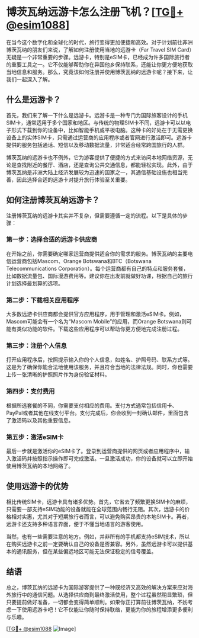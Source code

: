 # 博茨瓦纳远游卡怎么注册飞机？[[TG💪+ @esim1088](https://t.me/s/esim1088)]

在当今这个数字化和全球化的时代，旅行变得更加便捷和高效。对于计划前往非洲博茨瓦纳的朋友们来说，了解如何注册使用当地的远游卡（Far Travel SIM Card）无疑是一个非常重要的步骤。远游卡，特别是eSIM卡，已经成为许多国际旅行者的重要工具之一。它不仅能够帮助你在异国他乡保持联系，还能让你更方便地获取当地信息和服务。那么，究竟该如何注册并使用博茨瓦纳的远游卡呢？接下来，让我们一起深入了解。

## 什么是远游卡？

首先，我们来了解一下什么是远游卡。远游卡是一种专门为国际旅客设计的手机SIM卡，通常适用于多个国家和地区。与传统的物理SIM卡不同，远游卡可以以电子形式下载到你的设备中，比如智能手机或平板电脑。这种卡的好处在于无需更换设备上的实体SIM卡，只需通过运营商的应用程序或者官网进行激活即可。远游卡提供的服务包括通话、短信以及移动数据流量，非常适合经常跨国旅行的人群。

博茨瓦纳的远游卡也不例外，它为游客提供了便捷的方式来访问本地网络资源，无论是查找附近的餐厅、酒店，还是查询公共交通信息，都能轻松实现。此外，由于博茨瓦纳是非洲大陆上经济发展较为迅速的国家之一，其通信基础设施也相当完善，因此选择合适的远游卡对提升旅行体验至关重要。

## 如何注册博茨瓦纳远游卡？

注册博茨瓦纳的远游卡其实并不复杂，但需要遵循一定的流程。以下是具体的步骤：

### 第一步：选择合适的远游卡供应商

在开始之前，你需要确定哪家运营商提供适合你的需求的服务。博茨瓦纳的主要电信运营商包括Mascom、Orange Botswana和BTC（Botswana Telecommunications Corporation）。每个运营商都有自己的特点和服务套餐，比如数据流量包、国际漫游费用等。建议你在出发前就做好功课，根据自己的旅行计划选择最划算的选项。

### 第二步：下载相关应用程序

大多数远游卡供应商都会提供官方应用程序，用于管理和激活eSIM卡。例如，Mascom可能会有一个名为“Mascom Mobile”的应用，而Orange Botswana则可能有类似功能的软件。下载这些应用程序可以帮助你更方便地完成注册过程。

### 第三步：注册个人信息

打开应用程序后，按照提示输入你的个人信息，如姓名、护照号码、联系方式等。这是为了确保你能合法地使用该服务，并且符合当地的法律法规。同时，你也需要上传一张清晰的护照照片作为身份验证材料。

### 第四步：支付费用

根据所选套餐的不同，你需要支付相应的费用。支付方式通常包括信用卡、PayPal或者其他在线支付平台。支付完成后，你会收到一封确认邮件，里面包含了激活码以及其他重要信息。

### 第五步：激活eSIM卡

最后一步就是激活你的eSIM卡了。登录到运营商提供的网页或者应用程序中，输入激活码并按照指示操作即可完成激活。一旦激活成功，你的设备就可以立即开始使用博茨瓦纳的本地网络了。

## 使用远游卡的优势

相比传统SIM卡，远游卡具有诸多优势。首先，它省去了频繁更换SIM卡的麻烦，只需要一部支持eSIM功能的设备就能在全球范围内畅行无阻。其次，远游卡的价格相对实惠，尤其对于短期旅行者而言，可以避免购买昂贵的本地SIM卡。再者，远游卡还支持多种语言界面，便于不懂当地语言的游客使用。

当然，也有一些需要注意的地方。例如，并非所有的手机都支持eSIM技术，所以在购买远游卡之前一定要确认自己的设备是否兼容。另外，虽然远游卡可以提供基本的通讯服务，但在某些偏远地区可能无法保证稳定的信号覆盖。

## 结语

总之，博茨瓦纳的远游卡为国际游客提供了一种既经济又高效的解决方案来应对海外旅行中的通信问题。从选择供应商到最终激活使用，整个过程虽然稍显繁琐，但只要提前做好准备，一切都会变得简单顺利。如果你正打算前往博茨瓦纳，不妨考虑一下使用远游卡吧！它不仅能让你随时保持联络，更能为你的旅程增添更多便利与乐趣。

[[TG💪+ @esim1088](https://t.me/s/esim1088) ![Image](https://i.postimg.cc/4NQfJmqS/Snipaste-2025-05-13-00-14-12.png)]